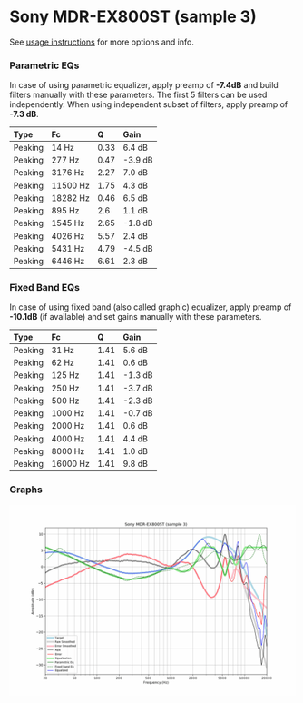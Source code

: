 # Sony MDR-EX800ST (sample 3)
See [usage instructions](https://github.com/jaakkopasanen/AutoEq#usage) for more options and info.

### Parametric EQs
In case of using parametric equalizer, apply preamp of **-7.4dB** and build filters manually
with these parameters. The first 5 filters can be used independently.
When using independent subset of filters, apply preamp of **-7.3 dB**.

| Type    | Fc       |    Q | Gain    |
|:--------|:---------|:-----|:--------|
| Peaking | 14 Hz    | 0.33 | 6.4 dB  |
| Peaking | 277 Hz   | 0.47 | -3.9 dB |
| Peaking | 3176 Hz  | 2.27 | 7.0 dB  |
| Peaking | 11500 Hz | 1.75 | 4.3 dB  |
| Peaking | 18282 Hz | 0.46 | 6.5 dB  |
| Peaking | 895 Hz   | 2.6  | 1.1 dB  |
| Peaking | 1545 Hz  | 2.65 | -1.8 dB |
| Peaking | 4026 Hz  | 5.57 | 2.4 dB  |
| Peaking | 5431 Hz  | 4.79 | -4.5 dB |
| Peaking | 6446 Hz  | 6.61 | 2.3 dB  |

### Fixed Band EQs
In case of using fixed band (also called graphic) equalizer, apply preamp of **-10.1dB**
(if available) and set gains manually with these parameters.

| Type    | Fc       |    Q | Gain    |
|:--------|:---------|:-----|:--------|
| Peaking | 31 Hz    | 1.41 | 5.6 dB  |
| Peaking | 62 Hz    | 1.41 | 0.6 dB  |
| Peaking | 125 Hz   | 1.41 | -1.3 dB |
| Peaking | 250 Hz   | 1.41 | -3.7 dB |
| Peaking | 500 Hz   | 1.41 | -2.3 dB |
| Peaking | 1000 Hz  | 1.41 | -0.7 dB |
| Peaking | 2000 Hz  | 1.41 | 0.6 dB  |
| Peaking | 4000 Hz  | 1.41 | 4.4 dB  |
| Peaking | 8000 Hz  | 1.41 | 1.0 dB  |
| Peaking | 16000 Hz | 1.41 | 9.8 dB  |

### Graphs
![](./Sony%20MDR-EX800ST%20(sample%203).png)